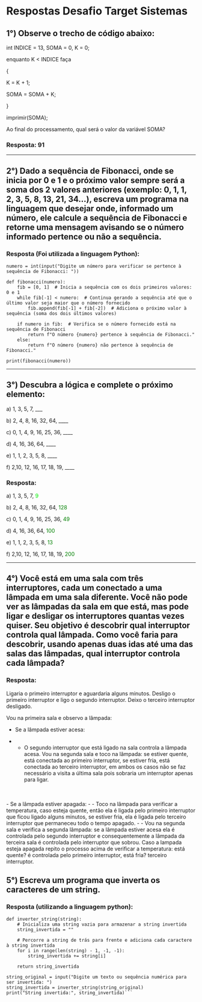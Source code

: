 # Respostas Desafio Target Sistemas

## 1°)  Observe o trecho de código abaixo:

int INDICE = 13, SOMA = 0, K = 0;

enquanto K < INDICE faça

{

K = K + 1;

SOMA = SOMA + K;

}

imprimir(SOMA);

Ao final do processamento, qual será o valor da variável SOMA?

### Resposta: 91
____


## 2°) Dado a sequência de Fibonacci, onde se inicia por 0 e 1 e o próximo valor sempre será a soma dos 2 valores anteriores (exemplo: 0, 1, 1, 2, 3, 5, 8, 13, 21, 34...), escreva um programa na linguagem que desejar onde, informado um número, ele calcule a sequência de Fibonacci e retorne uma mensagem avisando se o número informado pertence ou não a sequência.


### Resposta (Foi utilizada a linguagem Python):

````
numero = int(input("Digite um número para verificar se pertence à sequência de Fibonacci: "))

def fibonacci(numero):
    fib = [0, 1]  # Inicia a sequência com os dois primeiros valores: 0 e 1
    while fib[-1] < numero:  # Continua gerando a sequência até que o último valor seja maior que o número fornecido
        fib.append(fib[-1] + fib[-2])  # Adiciona o próximo valor à sequência (soma dos dois últimos valores)
    
    if numero in fib:  # Verifica se o número fornecido está na sequência de Fibonacci
        return f"O número {numero} pertence à sequência de Fibonacci."
    else:
        return f"O número {numero} não pertence à sequência de Fibonacci."

print(fibonacci(numero))
````
___

## 3°) Descubra a lógica e complete o próximo elemento:


a) 1, 3, 5, 7, ___

b) 2, 4, 8, 16, 32, 64, ____

c) 0, 1, 4, 9, 16, 25, 36, ____

d) 4, 16, 36, 64, ____

e) 1, 1, 2, 3, 5, 8, ____

f) 2,10, 12, 16, 17, 18, 19, ____

### Resposta:

a) 1, 3, 5, 7, <font color="\green\"> 9 </font>

b) 2, 4, 8, 16, 32, 64, <font color=green> 128 </font><br>

c) 0, 1, 4, 9, 16, 25, 36, <font color=green> 49 </font><br>

d) 4, 16, 36, 64, <font color=green> 100 </font><br>

e) 1, 1, 2, 3, 5, 8, <font color=green> 13 </font><br>

f) 2,10, 12, 16, 17, 18, 19, <font color=green> 200 </font><br>
___

## 4°) Você está em uma sala com três interruptores, cada um conectado a uma lâmpada em uma sala diferente. Você não pode ver as lâmpadas da sala em que está, mas pode ligar e desligar os interruptores quantas vezes quiser. Seu objetivo é descobrir qual interruptor controla qual lâmpada. Como você faria para descobrir, usando apenas duas idas até uma das salas das lâmpadas, qual interruptor controla cada lâmpada?

### Resposta:

Ligaria o primeiro interruptor e aguardaria alguns minutos.
Desligo o primeiro interruptor e ligo o segundo interruptor.
Deixo o terceiro interruptor desligado.

Vou na primeira sala e observo a lâmpada:

- Se a lâmpada estiver acesa:

- - O segundo interruptor que está ligado na sala controla a lâmpada acesa.
Vou na segunda sala e toco na lâmpada: se estiver quente, está conectada ao primeiro interruptor, se estiver fria, está conectada ao terceiro interruptor, em ambos os casos não se faz necessário a visita a última sala pois sobraria um interruptor apenas para ligar.
<br>
<br>
- Se a lâmpada estiver apagada:
- - Toco na lâmpada para verificar a temperatura, caso esteja quente, então ela é ligada pelo primeiro interruptor que ficou ligado alguns minutos, se estiver fria, ela é ligada pelo terceiro interruptor que permaneceu todo o tempo apagado. 
- - Vou na segunda sala e verifica a segunda lâmpada: se a lâmpada estiver acesa ela é controlada pelo segundo interruptor e consequentemente a lâmpada da terceira sala é controlada pelo interruptor que sobrou. Caso a lampada esteja apagada repito o processo acima de verificar a temperatura: está quente? é controlada pelo primeiro interruptor, está fria? terceiro interruptor.
<br>

## 5°) Escreva um programa que inverta os caracteres de um string.

### Resposta (utilizando a linguagem python):

```
def inverter_string(string):
    # Inicializa uma string vazia para armazenar a string invertida
    string_invertida = ""

    # Percorre a string de trás para frente e adiciona cada caractere à string invertida
    for i in range(len(string) - 1, -1, -1):
        string_invertida += string[i]

    return string_invertida

string_original = input("Digite um texto ou sequência numérica para ser invertida: ")
string_invertida = inverter_string(string_original)
print("String invertida:", string_invertida)```
